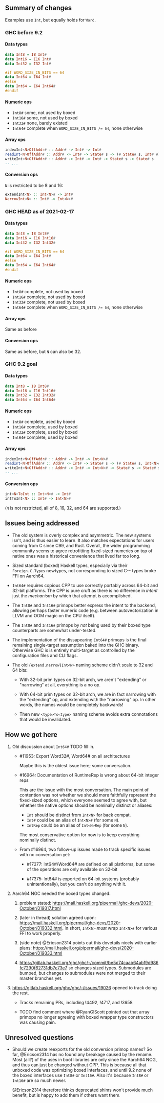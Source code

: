 ## Summary of changes

Examples use `Int`, but equally holds for `Word`.

### GHC before 9.2

#### Data types
```haskell
data Int8 = I8 Int#
data Int16 = I16 Int#
data Int32 = I32 Int#

#if WORD_SIZE_IN_BITS == 64
data Int64 = I64 Int#
#else
data Int64 = I64 Int64#
#endif
```

#### Numeric ops
- `Int8#` some, not used by boxed
- `Int16#` some, not used by boxed
- `Int32#` none, barely existed
- `Int64#` complete when `WORD_SIZE_IN_BITS /= 64`, none otherwise

#### Array ops
```haskell
indexInt<N>OffAddr# :: Addr# -> Int# -> Int#
readInt<N>OffAddr# :: Addr# -> Int# -> State# s -> (# State# s, Int# #)
writeInt<N>OffAddr# :: Addr# -> Int# -> Int# -> State# s -> State# s
-- ...
```

#### Conversion ops
`N` is restricted to be 8 and 16:
```haskell
extendInt<N> :: Int<N># -> Int#
NarrowInt<N> :: Int# -> Int<N>#
```

### GHC HEAD as of 2021-02-17

#### Data types
```haskell
data Int8 = I8 Int8#
data Int16 = I16 Int16#
data Int32 = I32 Int32#

#if WORD_SIZE_IN_BITS == 64
data Int64 = I64 Int#
#else
data Int64 = I64 Int64#
#endif
```

#### Numeric ops
- `Int8#` complete, not used by boxed
- `Int16#` complete, not used by boxed
- `Int32#` complete, not used by boxed
- `Int64#` complete when `WORD_SIZE_IN_BITS /= 64`, none otherwise

#### Array ops
Same as before

#### Conversion ops
Same as before, but `N` can also be 32.

### GHC 9.2 goal

#### Data types
```haskell
data Int8 = I8 Int8#
data Int16 = I16 Int16#
data Int32 = I32 Int32#
data Int64 = I64 Int64#
```

#### Numeric ops
- `Int8#` complete, used by boxed
- `Int16#` complete, used by boxed
- `Int32#` complete, used by boxed
- `Int64#` complete, used by boxed

#### Array ops
```haskell
indexInt<N>OffAddr# :: Addr# -> Int# -> Int<N>#
readInt<N>OffAddr# :: Addr# -> Int# -> State# s -> (# State# s, Int<N># #)
writeInt<N>OffAddr# :: Addr# -> Int# -> Int<N># -> State# s -> State# s
-- ...
```

#### Conversion ops
```haskell
int<N>ToInt :: Int<N># -> Int#
intToInt<N> :: Int# -> Int<N>#
```
(`N` is not restricted, all of 8, 16, 32, and 64 are supported.)

## Issues being addressed

- The old system is overly complex and asymmetric.
  The new systems isn't, and is thus easier to learn.
  It also matches expectations for users coming from C since C99, and Rust.
  Overall, the wider programming community seems to agree retrofitting fixed-sized numerics on top of native ones was a historical convenience that lived far too long.

- Sized standard (boxed) Haskell types, especially via their `Foreign.C.Types` newtypes, not corresponding to sized C-- types broke FFI on Aarch64.

- `Int64#` requires copious CPP to use correctly portably across 64-bit and 32-bit platforms. The CPP is pure cruft as there is no difference in *intent* just the *mechanism* by which that attempt is accomplished.

- The `Int8#` and `Int16#` primops better express the intent to the backend, allowing perhaps faster numeric code (e.g. between autovectorization in LLVM and OOM magic on the CPU itself).

- The `Int8#` and `Int16#` primops by *not* being used by their boxed type counterparts are somewhat under-tested.

- The implementation of the dissapearing `Int64#` primops is the final remaining single-target assumption baked into the GHC binary.
  Otherwise GHC is is entirely multi-target as controlled by the configuration files and CLI flags.

- The old `{extend,narrow}Int<N>` naming scheme didn't scale to 32 and 64 bits:

   - With 32-bit prim types on 32-bit arch, we aren't "extending" or "narrowing" at all, everything is a no op.

   - With 64-bit prim types on 32-bit arch, we are in fact narrowing with the "extending" op, and  extending with the "narrowing" op.
     In other words, the names would be completely backwards!

   - Then new `<type>To<type>` naming scheme avoids extra connotations that would be invalidated.

## How we got here

1. Old discussion about `Int64#` TODO fill in.

   - #11953: Export Word32#, Word64# on all architectures

     Maybe this is the oldest issue here; some conversation.

   - #16964: Documentation of RuntimeRep is wrong about 64-bit integer reps

     This are the issue with the most conversation.
     The main point of contention was not whether we should more faithfully represent the fixed-sized options, which everyone seemed to agree with, but whether the native options should be nominally distinct or aliases:

       - `Int` should be distinct from `Int<N>` for back compat.
       - `Int#` could be an alias of `Int<N>#` (for some `N`).
       - `IntRep` could be an alias of `Int<N>Rep` (for some `N`).

     The most conservative option for now is to keep everything nominally distinct.

   - From #16964, two follow-up issues made to track specific issues with no conversation yet:

     - #17377: Int64#/Word64# are defined on all platforms, but some of the operations are only available on 32-bit

     - #17375: Int64# is exported on 64-bit systems (probably unintentionally), but you can't do anything with it.

2. Aarch64 NGC needed the boxed types changed.

   1. problem stated: https://mail.haskell.org/pipermail/ghc-devs/2020-October/019317.html

   2. (later in thread) solution agreed upon: https://mail.haskell.org/pipermail/ghc-devs/2020-October/019332.html. In short, `Int<N>` *must* wrap `Int<N>#` for various FFI to work properly.

   3. (side note) @Ericson2314 points out this dovetails nicely with earlier plans: https://mail.haskell.org/pipermail/ghc-devs/2020-October/019333.html

   4. https://gitlab.haskell.org/ghc/ghc/-/commit/be5d74caab64abf9d986fc7290f62731db7e73e7 so changes sized types. Submodules are bumped, but changes to submodules were not merged to their master branches yet.

3. https://gitlab.haskell.org/ghc/ghc/-/issues/19026 opened to track doing the rest.

   - Tracks remaining PRs, including !4492, !4717, and !3658

   - TODO find comment where @RyanGlScott pointed out that array primops no longer agreeing with boxed wrapper type constructors was causing pain.

## Unresolved questions

- Should we create reexports for the old conversion primop names? So far, @Ericson2314 has no found any breakage caused by the rename.
  Most (all?) of the uses in boot libraries are only since the Aarch64 NCG, and thus can just be changed without CPP.
  This is because all that unboxed code was optimizing boxed interfaces, and until 9.2 none of the boxed interfaces use `Int8#` or `Int16#`.
  Also it's because `Int8#` or `Int16#` are so much newer.

  @Ericson2314 therefore thinks deprecated shims won't provide much benefit, but is happy to add them if others want them.

